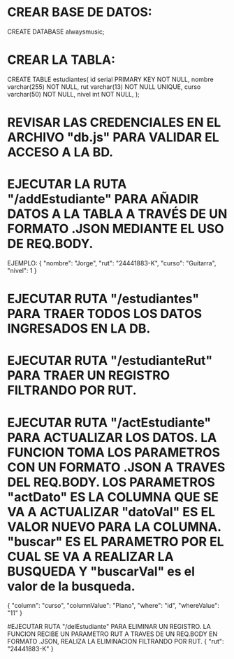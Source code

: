 # CREAR BASE DE DATOS:
CREATE DATABASE alwaysmusic;

# CREAR LA TABLA:
CREATE TABLE estudiantes(
	id serial PRIMARY KEY NOT NULL,
	nombre varchar(255) NOT NULL,
	rut varchar(13) NOT NULL UNIQUE,
	curso varchar(50) NOT NULL,
	nivel int NOT NULL,
);
# REVISAR LAS CREDENCIALES EN EL ARCHIVO "db.js" PARA VALIDAR EL ACCESO A LA BD.

# EJECUTAR LA RUTA "/addEstudiante" PARA AÑADIR DATOS A LA TABLA A TRAVÉS DE UN FORMATO .JSON MEDIANTE EL USO DE REQ.BODY. 
EJEMPLO:
{
  "nombre": "Jorge",
  "rut": "24441883-K",
  "curso": "Guitarra",
  "nivel": 1
}

# EJECUTAR RUTA "/estudiantes" PARA TRAER TODOS LOS DATOS INGRESADOS EN LA DB.

# EJECUTAR RUTA "/estudianteRut" PARA TRAER UN REGISTRO FILTRANDO POR RUT.

# EJECUTAR RUTA "/actEstudiante" PARA ACTUALIZAR LOS DATOS. LA FUNCION TOMA LOS PARAMETROS CON UN FORMATO .JSON A TRAVES DEL REQ.BODY. LOS PARAMETROS "actDato" ES LA COLUMNA QUE SE VA A ACTUALIZAR "datoVal" ES EL VALOR NUEVO PARA LA COLUMNA. "buscar" ES EL PARAMETRO POR EL CUAL SE VA A REALIZAR LA BUSQUEDA Y "buscarVal" es el valor de la busqueda.
  {
    "column": "curso",
    "columnValue": "Piano",
    "where": "id",
    "whereValue": "11"
  }

#EJECUTAR RUTA "/delEstudiante" PARA ELIMINAR UN REGISTRO. LA FUNCION RECIBE UN PARAMETRO RUT A TRAVES DE UN REQ.BODY EN FORMATO .JSON, REALIZA LA ELIMINACION FILTRANDO POR RUT.
{
    "rut": "24441883-K"
}